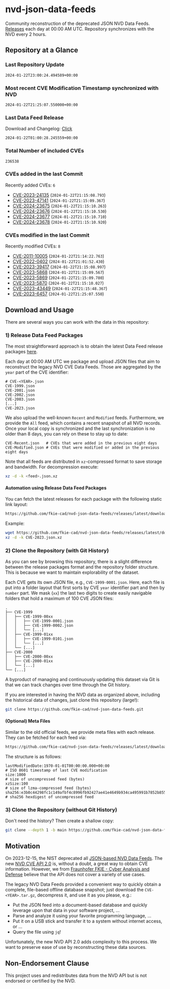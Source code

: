 # nvd-json-data-feeds

Community reconstruction of the deprecated JSON NVD Data Feeds. 
[Releases](https://github.com/fkie-cad/nvd-json-data-feeds/releases/latest) each day at 00:00 AM UTC.
Repository synchronizes with the NVD every 2 hours.

## Repository at a Glance

### Last Repository Update

```plain
2024-01-22T23:00:24.494589+00:00
```

### Most recent CVE Modification Timestamp synchronized with NVD

```plain
2024-01-22T21:25:07.550000+00:00
```

### Last Data Feed Release

Download and Changelog: [Click](https://github.com/fkie-cad/nvd-json-data-feeds/releases/latest)

```plain
2024-01-22T01:00:28.245559+00:00
```

### Total Number of included CVEs

```plain
236538
```

### CVEs added in the last Commit

Recently added CVEs: `6`

* [CVE-2023-24135](CVE-2023/CVE-2023-241xx/CVE-2023-24135.json) (`2024-01-22T21:15:08.793`)
* [CVE-2023-47141](CVE-2023/CVE-2023-471xx/CVE-2023-47141.json) (`2024-01-22T21:15:09.367`)
* [CVE-2024-23675](CVE-2024/CVE-2024-236xx/CVE-2024-23675.json) (`2024-01-22T21:15:10.263`)
* [CVE-2024-23676](CVE-2024/CVE-2024-236xx/CVE-2024-23676.json) (`2024-01-22T21:15:10.530`)
* [CVE-2024-23677](CVE-2024/CVE-2024-236xx/CVE-2024-23677.json) (`2024-01-22T21:15:10.710`)
* [CVE-2024-23678](CVE-2024/CVE-2024-236xx/CVE-2024-23678.json) (`2024-01-22T21:15:10.920`)


### CVEs modified in the last Commit

Recently modified CVEs: `8`

* [CVE-2011-10005](CVE-2011/CVE-2011-100xx/CVE-2011-10005.json) (`2024-01-22T21:14:22.763`)
* [CVE-2022-0402](CVE-2022/CVE-2022-04xx/CVE-2022-0402.json) (`2024-01-22T21:01:52.430`)
* [CVE-2023-39417](CVE-2023/CVE-2023-394xx/CVE-2023-39417.json) (`2024-01-22T21:15:08.997`)
* [CVE-2023-5868](CVE-2023/CVE-2023-58xx/CVE-2023-5868.json) (`2024-01-22T21:15:09.567`)
* [CVE-2023-5869](CVE-2023/CVE-2023-58xx/CVE-2023-5869.json) (`2024-01-22T21:15:09.780`)
* [CVE-2023-5870](CVE-2023/CVE-2023-58xx/CVE-2023-5870.json) (`2024-01-22T21:15:10.027`)
* [CVE-2023-43449](CVE-2023/CVE-2023-434xx/CVE-2023-43449.json) (`2024-01-22T21:15:48.367`)
* [CVE-2023-6457](CVE-2023/CVE-2023-64xx/CVE-2023-6457.json) (`2024-01-22T21:25:07.550`)


## Download and Usage

There are several ways you can work with the data in this repository:

### 1) Release Data Feed Packages

The most straightforward approach is to obtain the latest Data Feed release packages [here](https://github.com/fkie-cad/nvd-json-data-feeds/releases/latest).

Each day at 00:00 AM UTC we package and upload JSON files that aim to reconstruct the legacy NVD CVE Data Feeds.
Those are aggregated by the `year` part of the CVE identifier:

```
# CVE-<YEAR>.json
CVE-1999.json
CVE-2001.json
CVE-2002.json
CVE-2003.json
[...]
CVE-2023.json
```

We also upload the well-known `Recent` and `Modified` feeds.
Furthermore, we provide the `All` feed, which contains a recent snapshot of all NVD records.
Once your local copy is synchronized and the last synchronization is no older than 8 days, you can rely on these to stay up to date:

```plain
CVE-Recent.json   # CVEs that were added in the previous eight days
CVE-Modified.json # CVEs that were modified or added in the previous eight days
```

Note that all feeds are distributed in `xz`-compressed format to save storage and bandwidth.
For decompression execute:

```sh
xz -d -k <feed>.json.xz
```


#### Automation using Release Data Feed Packages

You can fetch the latest releases for each package with the following static link layout:

```sh
https://github.com/fkie-cad/nvd-json-data-feeds/releases/latest/download/CVE-<YEAR>.json.xz
```

Example:

```sh
wget https://github.com/fkie-cad/nvd-json-data-feeds/releases/latest/download/CVE-2023.json.xz
xz -d -k CVE-2023.json.xz
```



### 2) Clone the Repository (with Git History)

As you can see by browsing this repository, there is a slight difference between the release packages format and the repository folder structure.
This is because we want to maintain explorability of the dataset.

Each CVE gets its own JSON file, e.g., `CVE-1999-0001.json`.
Here, each file is put into a folder layout that first sorts by CVE `year` identifier part and then by `number` part.
We mask (`xx`) the last two digits to create easily navigable folders that hold a maximum of 100 CVE JSON files:

```plain
.
├── CVE-1999
│   ├── CVE-1999-00xx
│   │   ├── CVE-1999-0001.json
│   │   ├── CVE-1999-0002.json
│   │   └── [...]
│   ├── CVE-1999-01xx
│   │   ├── CVE-1999-0101.json
│   │   └── [...]
│   └── [...]
├── CVE-2000
│   ├── CVE-2000-00xx
│   ├── CVE-2000-01xx
│   └── [...]
└── [...]
```

A byproduct of managing and continuously updating this dataset via Git is that we can track changes over time through the Git history.

If you are interested in having the NVD data as organized above, including the historical data of changes, just clone this repository (large!):

```sh
git clone https://github.com/fkie-cad/nvd-json-data-feeds.git
```

#### (Optional) Meta Files

Similar to the old official feeds, we provide meta files with each release. They can be fetched for each feed via:

```sh
https://github.com/fkie-cad/nvd-json-data-feeds/releases/latest/download/CVE-<YEAR>.meta
```

The structure is as follows:

```plain
lastModifiedDate:1970-01-01T00:00:00.000+00:00                          # ISO 8601 timestamp of last CVE modification
size:1000                                                               # size of uncompressed feed (bytes)
xzSize:100                                                              # size of lzma-compressed feed (bytes)
sha256:e3b0c44298fc1c149afbf4c8996fb92427ae41e4649b934ca495991b7852b855 # sha256 hexdigest of uncompressed feed
```


### 3) Clone the Repository (without Git History)

Don't need the history? Then create a shallow copy:

```sh
git clone --depth 1 -b main https://github.com/fkie-cad/nvd-json-data-feeds.git
```

## Motivation

On 2023-12-15, the NIST deprecated all [JSON-based NVD Data Feeds](https://nvd.nist.gov/vuln/data-feeds#divRetirementBanner-1).
The new [NVD CVE API 2.0](https://nvd.nist.gov/developers/vulnerabilities) is, without a doubt, a great way to obtain CVE information.
However, we from [Fraunhofer FKIE - Cyber Analysis and Defense](https://www.fkie.fraunhofer.de/en/departments/cad.html) believe that the API does not cover a variety of use cases.

The legacy NVD Data Feeds provided a convenient way to quickly obtain a complete, file-based offline database snapshot; just download the `CVE-<YEAR>.tar.gz`, decompress it, and use it as you please, e.g.:

* Put the JSON feed into a document-based database and quickly leverage upon that data in your software project, ...
* Parse and analyze it using your favorite programming language, ...
* Put it on a USB stick and transfer it to a system without internet access, or ...
* Query the file using `jq`!

Unfortunately, the new NVD API 2.0 adds complexity to this process.
We want to preserve ease of use by reconstructing these data sources.

## Non-Endorsement Clause

This project uses and redistributes data from the NVD API but is not endorsed or certified by the NVD.